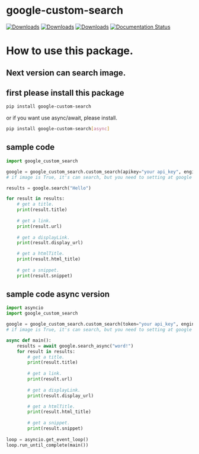 # google-custom-search

[![Downloads](https://pepy.tech/badge/google-custom-search)](https://pepy.tech/project/google-custom-search)
[![Downloads](https://pepy.tech/badge/google-custom-search/month)](https://pepy.tech/project/google-custom-search)
[![Downloads](https://pepy.tech/badge/google-custom-search/week)](https://pepy.tech/project/google-custom-search)
[![Documentation Status](https://readthedocs.org/projects/google-custom-search/badge/?version=latest)](https://google-custom-search.readthedocs.io/en/latest/?badge=latest)

# How to use this package.

## Next version can search image.

## first please install this package
```bash
pip install google-custom-search
```
or if you want use async/await, please install.
```bash
pip install google-custom-search[async]
```

## sample code
```py
import google_custom_search

google = google_custom_search.custom_search(apikey="your api_key", engine_id="your engine_id")
# if image is True, it's can search, but you need to setting at google console search

results = google.search("Hello")

for result in results:
    # get a title.
    print(result.title)
  
    # get a link.
    print(result.url)
  
    # get a displayLink.
    print(result.display_url)

    # get a htmlTitle.
    print(result.html_title)
  
    # get a snippet.
    print(result.snippet)
```

## sample code async version
```py
import asyncio
import google_custom_search

google = google_custom_search.custom_search(token="your api_key", engine_id="your engine_id", image=True)
# if image is True, it's can search, but you need to setting at google console search

async def main():
    results = await google.search_async("word!")
    for result in results:
        # get a title.
        print(result.title)
  
        # get a link.
        print(result.url)
  
        # get a displayLink.
        print(result.display_url)

        # get a htmlTitle.
        print(result.html_title)
  
        # get a snippet.
        print(result.snippet)
    
loop = asyncio.get_event_loop() 
loop.run_until_complete(main())
```
